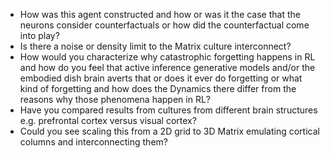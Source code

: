 - How was this agent constructed and how or was it the case that the neurons consider counterfactuals or how did the counterfactual come into play?
- Is there a noise or density limit to the Matrix culture interconnect?
- How would you characterize why catastrophic forgetting happens in RL and how do you feel that active inference generative models and/or the embodied dish brain averts that or does it ever do forgetting or what kind of forgetting and how does the Dynamics there differ from the reasons why those phenomena happen in RL?
- Have you compared results from cultures from different brain structures e.g. prefrontal cortex versus visual cortex?
- Could you see scaling this from a 2D grid to 3D Matrix emulating cortical columns and interconnecting them?
